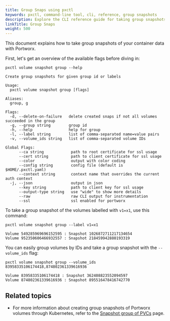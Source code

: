 ```yaml
---
title: Group Snaps using pxctl
keywords: pxctl, command-line tool, cli, reference, group snapshots
description: Explore the CLI reference guide for taking group snapshots of container data volumes using Portworx. Try it today!
linkTitle: Group Snaps
weight: 500
---
```


This document explains how to take group snapshots of your container data with Portworx.

First, let's get an overview of the available flags before diving in:

```text
pxctl volume snapshot group --help
```

```output
Create group snapshots for given group id or labels

Usage:
  pxctl volume snapshot group [flags]

Aliases:
  group, g

Flags:
  -d, --delete-on-failure   delete created snaps if not all volumes succeeded in the group
  -g, --group string        group id
  -h, --help                help for group
  -l, --label string        list of comma-separated name=value pairs
  -v, --volume_ids string   list of comma-separated volume IDs

Global Flags:
      --ca string            path to root certificate for ssl usage
      --cert string          path to client certificate for ssl usage
      --color                output with color coding
      --config string        config file (default is $HOME/.pxctl.yaml)
      --context string       context name that overrides the current auth context
  -j, --json                 output in json
      --key string           path to client key for ssl usage
      --output-type string   use "wide" to show more details
      --raw                  raw CLI output for instrumentation
      --ssl                  ssl enabled for portworx
```

To take a group snapshot of the volumes labelled with `v1=x1`, use this command:

```text
pxctl volume snapshot group --label v1=x1
```

```output
Volume 549285969696152595 : Snapshot 1026872711217134654
Volume 952350606466932557 : Snapshot 218459942880193319
```

You can easily group volumes by IDs and take a group snapshot with the `--volume_ids` flag:

```text
pxctl volume snapshot group --volume_ids 83958335106174418,874802361339616936
```

```output
Volume 83958335106174418 : Snapshot 362408823552094597
Volume 874802361339616936 : Snapshot 895516478416742770
```

## Related topics

* For more information about creating group snapshots of Portworx volumes through Kubernetes, refer to the [Snapshot group of PVCs](/operations/operate-kubernetes/storage-operations/create-snapshots/on-demand/snaps-group/) page.
